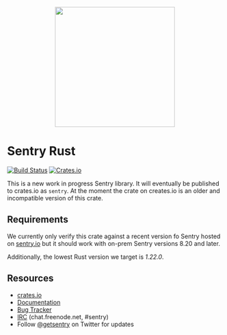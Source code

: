 <p align="center">
  <a href="https://sentry.io" target="_blank" align="center">
    <img src="https://sentry-brand.storage.googleapis.com/sentry-logo-black.png" width="280">
  </a>
  <br />
</p>

# Sentry Rust

[![Build Status](https://travis-ci.org/getsentry/sentry-rust.svg?branch=master)](https://travis-ci.org/getsentry/sentry-rust)
[![Crates.io](https://img.shields.io/crates/v/sentry.svg?style=flat)](https://crates.io/crates/sentry)

This is a new work in progress Sentry library. It will eventually be published to
crates.io as `sentry`. At the moment the crate on creates.io is an older and
incompatible version of this crate.

## Requirements

We currently only verify this crate against a recent version fo Sentry hosted on
[sentry.io](https://sentry.io/) but it should work with on-prem Sentry versions
8.20 and later.

Additionally, the lowest Rust version we target is _1.22.0_.

## Resources

* [crates.io](https://crates.io/crate/sentry)
* [Documentation](https://docs.rs/sentry)
* [Bug Tracker](https://github.com/getsentry/sentry-rust/issues)
* [IRC](irc://chat.freenode.net/sentry) (chat.freenode.net, #sentry)
* Follow [@getsentry](https://twitter.com/getsentry) on Twitter for updates
